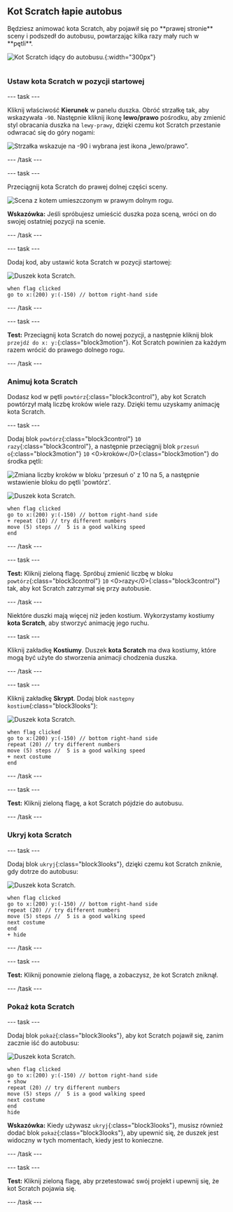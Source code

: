 ## Kot Scratch łapie autobus

<div style="display: flex; flex-wrap: wrap">
<div style="flex-basis: 200px; flex-grow: 1; margin-right: 15px;">
Będziesz animować kota Scratch, aby pojawił się po **prawej stronie** sceny i podszedł do autobusu, powtarzając kilka razy mały ruch w **pętli**. 
</div>
<div>

![Kot Scratch idący do autobusu.](images/cat-catches-bus.png){:width="300px"}

</div>
</div>

### Ustaw kota Scratch w pozycji startowej

--- task ---

Kliknij właściwość **Kierunek** w panelu duszka. Obróć strzałkę tak, aby wskazywała `-90`. Następnie kliknij ikonę **lewo/prawo** pośrodku, aby zmienić styl obracania duszka na `lewy-prawy`, dzięki czemu kot Scratch przestanie odwracać się do góry nogami:

![Strzałka wskazuje na -90 i wybrana jest ikona „lewo/prawo”.](images/sprite-pane-direction.png)

--- /task ---

--- task ---

Przeciągnij kota Scratch do prawej dolnej części sceny.

![Scena z kotem umieszczonym w prawym dolnym rogu.](images/bottom-right-cat.png)

**Wskazówka:** Jeśli spróbujesz umieścić duszka poza sceną, wróci on do swojej ostatniej pozycji na scenie.

--- /task ---

--- task ---

Dodaj kod, aby ustawić kota Scratch w pozycji startowej:

![Duszek kota Scratch.](images/scratch-cat-sprite.png)

```blocks3
when flag clicked
go to x:(200) y:(-150) // bottom right-hand side
```

--- /task ---

--- task ---

**Test:** Przeciągnij kota Scratch do nowej pozycji, a następnie kliknij blok `przejdź do x: y:`{:class="block3motion"}. Kot Scratch powinien za każdym razem wrócić do prawego dolnego rogu.

--- /task ---

### Animuj kota Scratch

Dodasz kod w pętli `powtórz`{:class="block3control"}, aby kot Scratch powtórzył małą liczbę kroków wiele razy. Dzięki temu uzyskamy animację kota Scratch.

--- task ---

Dodaj blok `powtórz`{:class="block3control"} `10` `razy`{:class="block3control"}, a następnie przeciągnij blok `przesuń o`{:class="block3motion"} `10` <0>kroków</0>{:class="block3motion"} do środka pętli:

![Zmiana liczby kroków w bloku 'przesuń o' z 10 na 5, a następnie wstawienie bloku do pętli 'powtórz'.](images/block-into-loop.gif)

![Duszek kota Scratch.](images/scratch-cat-sprite.png)

```blocks3
when flag clicked
go to x:(200) y:(-150) // bottom right-hand side
+ repeat (10) // try different numbers
move (5) steps //  5 is a good walking speed
end
```

--- /task ---

--- task ---

**Test:** Kliknij zieloną flagę. Spróbuj zmienić liczbę w bloku `powtórz`{:class="block3control"} `10` <0>razy</0>{:class="block3control"} tak, aby kot Scratch zatrzymał się przy autobusie.

--- /task ---

Niektóre duszki mają więcej niż jeden kostium. Wykorzystamy kostiumy **kota Scratch**, aby stworzyć animację jego ruchu.

--- task ---

Kliknij zakładkę **Kostiumy**. Duszek **kota Scratch** ma dwa kostiumy, które mogą być użyte do stworzenia animacji chodzenia duszka.

--- /task ---

--- task ---

Kliknij zakładkę **Skrypt**. Dodaj blok `następny kostium`{:class="block3looks"}:

![Duszek kota Scratch.](images/scratch-cat-sprite.png)

```blocks3
when flag clicked
go to x:(200) y:(-150) // bottom right-hand side
repeat (20) // try different numbers
move (5) steps //  5 is a good walking speed
+ next costume 
end
```
--- /task ---

--- task ---

**Test:** Kliknij zieloną flagę, a kot Scratch pójdzie do autobusu.

--- /task ---

### Ukryj kota Scratch

--- task ---

Dodaj blok `ukryj`{:class="block3looks"}, dzięki czemu kot Scratch zniknie, gdy dotrze do autobusu:

![Duszek kota Scratch.](images/scratch-cat-sprite.png)

```blocks3
when flag clicked
go to x:(200) y:(-150) // bottom right-hand side
repeat (20) // try different numbers
move (5) steps //  5 is a good walking speed
next costume 
end
+ hide
```

--- /task ---

--- task ---

**Test:** Kliknij ponownie zieloną flagę, a zobaczysz, że kot Scratch zniknął.

--- /task ---

### Pokaż kota Scratch

--- task ---

Dodaj blok `pokaż`{:class="block3looks"}, aby kot Scratch pojawił się, zanim zacznie iść do autobusu:

![Duszek kota Scratch.](images/scratch-cat-sprite.png)

```blocks3
when flag clicked
go to x:(200) y:(-150) // bottom right-hand side
+ show
repeat (20) // try different numbers
move (5) steps //  5 is a good walking speed
next costume 
end
hide
```

**Wskazówka:** Kiedy używasz `ukryj`{:class="block3looks"}, musisz również dodać blok `pokaż`{:class="block3looks"}, aby upewnić się, że duszek jest widoczny w tych momentach, kiedy jest to konieczne.

--- /task ---

--- task ---

**Test:** Kliknij zieloną flagę, aby przetestować swój projekt i upewnij się, że kot Scratch pojawia się.

--- /task ---

